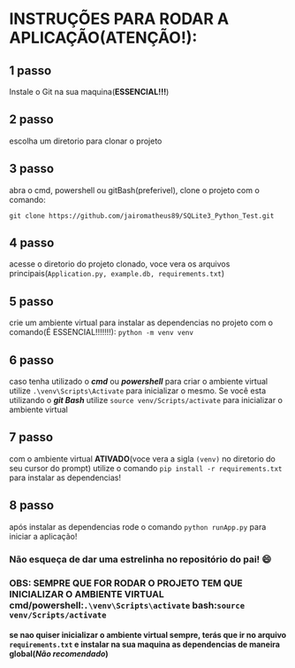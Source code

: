 # INSTRUÇÕES PARA RODAR A APLICAÇÃO(ATENÇÃO!):

  

## 1 passo

Instale o Git na sua maquina(**ESSENCIAL!!!**)

  

## 2 passo

escolha um diretorio para clonar o projeto

  

## 3 passo

abra o cmd, powershell ou gitBash(preferivel), clone o projeto com o comando:

`git clone https://github.com/jairomatheus89/SQLite3_Python_Test.git`

  

## 4 passo

acesse o diretorio do projeto clonado, voce vera os arquivos principais(`Application.py, example.db, requirements.txt`)

  

## 5 passo

crie um ambiente virtual para instalar as dependencias no projeto com o comando(É ESSENCIAL!!!!!!!):
	`python -m venv venv`

## 6 passo

caso tenha utilizado o **_cmd_** ou **_powershell_** para criar o ambiente virtual utilize `.\venv\Scripts\Activate` para inicializar o mesmo. Se você esta utilizando o **_git Bash_** utilize `source venv/Scripts/activate` para inicializar o ambiente virtual

  

## 7 passo

com o ambiente virtual **ATIVADO**(voce vera a sigla `(venv)` no diretorio do seu cursor do prompt) utilize o comando `pip install -r requirements.txt` para instalar as dependencias!

  

## 8 passo

após instalar as dependencias rode o comando `python runApp.py` para iniciar a aplicação!

  

### Não esqueça de dar uma estrelinha no repositório do pai! :smile:

  

### OBS: SEMPRE QUE FOR RODAR O PROJETO TEM QUE INICIALIZAR O AMBIENTE VIRTUAL **cmd/powershell**:`.\venv\Scripts\activate` **bash**:`source venv/Scripts/activate`
#### se nao quiser inicializar o ambiente virtual sempre, terás que ir no arquivo `requirements.txt` e instalar na sua maquina as dependencias de maneira global(**_Não recomendado_**)